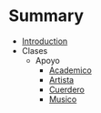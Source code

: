 # Summary

* [Introduction](README.md)
* Clases
    * Apoyo
        * [Academico](Clases/Apoyo/Academico.txt)
        * [Artista](Clases/Apoyo/Artista.txt)
        * [Cuerdero](Clases/Apoyo/Cuerdero.txt)
        * [Musico](Clases/Apoyo/Musico.txt)